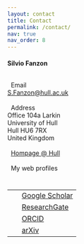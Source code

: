 ```yaml
---
layout: contact
title: Contact
permalink: /contact/
nav: true
nav_order: 8
---
```


<div>
    <h4 style="margin-bottom: 2rem;"><b>Silvio Fanzon</b></h4>
      <i class="fas fa-envelope" style="font-size: 1.1em;"></i> &nbsp;
      Email
      <br>
      <a href = "mailto: S.Fanzon@hull.ac.uk">S.Fanzon@hull.ac.uk</a>
      <br style="line-height: 1.5rem;"/>
      &nbsp;
      <br>    
      <i class="fas fa-map-marker-alt" style="font-size: 1.1em;"></i> &nbsp;
      Address
      <br>
      Office 104a Larkin
      <br>
      University of Hull
      <br>
      Hull HU6 7RX
      <br>
      United Kingdom
      <br style="line-height: 1.3rem;"/>
      &nbsp;
      <br>  
      <i class="fas fa-globe" style="font-size: 1.1em;"></i> &nbsp;
      <a href = "#">Hompage @ Hull</a>
      <br style="line-height: 1.6rem;"/>
      &nbsp;
      <br>
      <i class="fas fa-user-circle" style="font-size: 1.1em;"></i> &nbsp; 
      My web profiles       
      <hr style="height:10px; visibility: hidden;" />
        <table>
        <tbody>
        <tr>
        <td> <i class="ai ai-google-scholar-square" style="font-size: 1.3em;"></i> </td>
        <td> &nbsp; <a href="https://scholar.google.com/citations?user={{ site.scholar_userid }}">Google Scholar</a> </td>
        </tr>
        <tr>
        <td> <i class="ai ai-researchgate-square" style="font-size: 1.3em;"></i> </td>
        <td> &nbsp; <a href="https://www.researchgate.net/profile/{{site.research_gate_profile}}/">ResearchGate</a> </td>
        </tr>
        <tr>
        <td> <i class="ai ai-orcid-square" style="font-size: 1.3em;"></i> </td>
        <td> &nbsp; <a href="https://orcid.org/{{ site.orcid_id }}">ORCID</a> </td>
        </tr>
        <tr>
        <td> <i class="ai ai-arxiv-square" style="font-size: 1.3em;"></i> </td>
        <td> &nbsp; <a href="https://arxiv.org/a/{{ site.arxiv_username }}">arXiv</a> </td> 
        </tr>
        </tbody>
        </table>
</div>  


